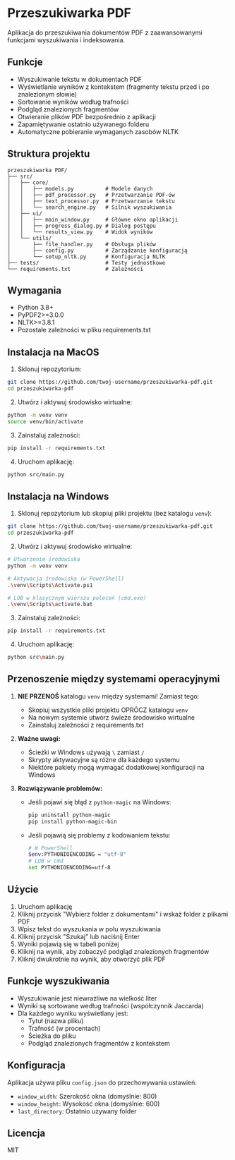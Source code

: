 # Przeszukiwarka PDF

Aplikacja do przeszukiwania dokumentów PDF z zaawansowanymi funkcjami wyszukiwania i indeksowania.

## Funkcje

- Wyszukiwanie tekstu w dokumentach PDF
- Wyświetlanie wyników z kontekstem (fragmenty tekstu przed i po znalezionym słowie)
- Sortowanie wyników według trafności
- Podgląd znalezionych fragmentów
- Otwieranie plików PDF bezpośrednio z aplikacji
- Zapamiętywanie ostatnio używanego folderu
- Automatyczne pobieranie wymaganych zasobów NLTK

## Struktura projektu

```
przeszukiwarka PDF/
├── src/
│   ├── core/
│   │   ├── models.py          # Modele danych
│   │   ├── pdf_processor.py   # Przetwarzanie PDF-ów
│   │   ├── text_processor.py  # Przetwarzanie tekstu
│   │   └── search_engine.py   # Silnik wyszukiwania
│   ├── ui/
│   │   ├── main_window.py     # Główne okno aplikacji
│   │   ├── progress_dialog.py # Dialog postępu
│   │   └── results_view.py    # Widok wyników
│   └── utils/
│       ├── file_handler.py    # Obsługa plików
│       ├── config.py          # Zarządzanie konfiguracją
│       └── setup_nltk.py      # Konfiguracja NLTK
├── tests/                     # Testy jednostkowe
└── requirements.txt           # Zależności
```

## Wymagania

- Python 3.8+
- PyPDF2>=3.0.0
- NLTK>=3.8.1
- Pozostałe zależności w pliku requirements.txt

## Instalacja na MacOS

1. Sklonuj repozytorium:
```bash
git clone https://github.com/twoj-username/przeszukiwarka-pdf.git
cd przeszukiwarka-pdf
```

2. Utwórz i aktywuj środowisko wirtualne:
```bash
python -m venv venv
source venv/bin/activate
```

3. Zainstaluj zależności:
```bash
pip install -r requirements.txt
```

4. Uruchom aplikację:
```bash
python src/main.py
```

## Instalacja na Windows

1. Sklonuj repozytorium lub skopiuj pliki projektu (bez katalogu `venv`):
```bash
git clone https://github.com/twoj-username/przeszukiwarka-pdf.git
cd przeszukiwarka-pdf
```

2. Utwórz i aktywuj środowisko wirtualne:
```bash
# Utworzenie środowiska
python -m venv venv

# Aktywacja środowiska (w PowerShell)
.\venv\Scripts\Activate.ps1

# LUB w klasycznym wierszu poleceń (cmd.exe)
.\venv\Scripts\activate.bat
```

3. Zainstaluj zależności:
```bash
pip install -r requirements.txt
```

4. Uruchom aplikację:
```bash
python src\main.py
```

## Przenoszenie między systemami operacyjnymi

1. **NIE PRZENOŚ** katalogu `venv` między systemami! Zamiast tego:
   - Skopiuj wszystkie pliki projektu OPRÓCZ katalogu `venv`
   - Na nowym systemie utwórz świeże środowisko wirtualne
   - Zainstaluj zależności z requirements.txt

2. **Ważne uwagi:**
   - Ścieżki w Windows używają `\` zamiast `/`
   - Skrypty aktywacyjne są różne dla każdego systemu
   - Niektóre pakiety mogą wymagać dodatkowej konfiguracji na Windows

3. **Rozwiązywanie problemów:**
   - Jeśli pojawi się błąd z `python-magic` na Windows:
     ```bash
     pip uninstall python-magic
     pip install python-magic-bin
     ```
   - Jeśli pojawią się problemy z kodowaniem tekstu:
     ```bash
     # W PowerShell
     $env:PYTHONIOENCODING = "utf-8"
     # LUB w cmd
     set PYTHONIOENCODING=utf-8
     ```

## Użycie

1. Uruchom aplikację
2. Kliknij przycisk "Wybierz folder z dokumentami" i wskaż folder z plikami PDF
3. Wpisz tekst do wyszukania w polu wyszukiwania
4. Kliknij przycisk "Szukaj" lub naciśnij Enter
5. Wyniki pojawią się w tabeli poniżej
6. Kliknij na wynik, aby zobaczyć podgląd znalezionych fragmentów
7. Kliknij dwukrotnie na wynik, aby otworzyć plik PDF

## Funkcje wyszukiwania

- Wyszukiwanie jest niewrażliwe na wielkość liter
- Wyniki są sortowane według trafności (współczynnik Jaccarda)
- Dla każdego wyniku wyświetlany jest:
  - Tytuł (nazwa pliku)
  - Trafność (w procentach)
  - Ścieżka do pliku
  - Podgląd znalezionych fragmentów z kontekstem

## Konfiguracja

Aplikacja używa pliku `config.json` do przechowywania ustawień:

- `window_width`: Szerokość okna (domyślnie: 800)
- `window_height`: Wysokość okna (domyślnie: 600)
- `last_directory`: Ostatnio używany folder

## Licencja

MIT 